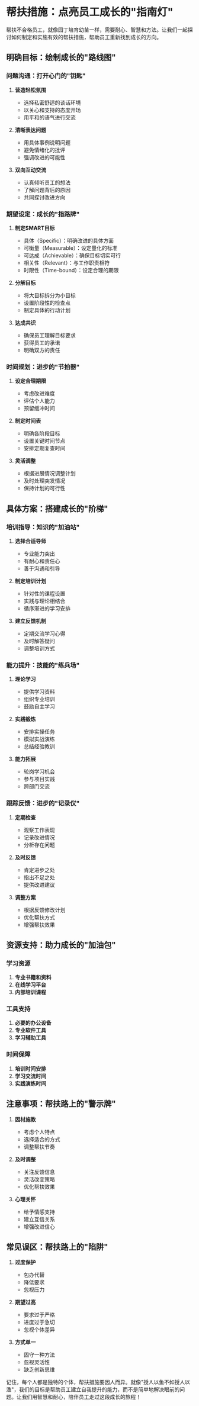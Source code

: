 # 帮扶措施：点亮员工成长的"指南灯"

帮扶不合格员工，就像园丁培育幼苗一样，需要耐心、智慧和方法。让我们一起探讨如何制定和实施有效的帮扶措施，帮助员工重新找到成长的方向。

## 明确目标：绘制成长的"路线图"

### 问题沟通：打开心门的"钥匙"

1. **营造轻松氛围**
   - 选择私密舒适的谈话环境
   - 以关心和支持的态度开场
   - 用平和的语气进行交流

2. **清晰表达问题**
   - 用具体事例说明问题
   - 避免情绪化的批评
   - 强调改进的可能性

3. **双向互动交流**
   - 认真倾听员工的想法
   - 了解问题背后的原因
   - 共同探讨改进方向

### 期望设定：成长的"指路牌"

1. **制定SMART目标**
   - 具体（Specific）：明确改进的具体方面
   - 可衡量（Measurable）：设定量化的标准
   - 可达成（Achievable）：确保目标切实可行
   - 相关性（Relevant）：与工作职责相符
   - 时限性（Time-bound）：设定合理的期限

2. **分解目标**
   - 将大目标拆分为小目标
   - 设置阶段性的检查点
   - 制定具体的行动计划

3. **达成共识**
   - 确保员工理解目标要求
   - 获得员工的承诺
   - 明确双方的责任

### 时间规划：进步的"节拍器"

1. **设定合理期限**
   - 考虑改进难度
   - 评估个人能力
   - 预留缓冲时间

2. **制定时间表**
   - 明确各阶段目标
   - 设置关键时间节点
   - 安排定期复查时间

3. **灵活调整**
   - 根据进展情况调整计划
   - 及时处理突发情况
   - 保持计划的可行性

## 具体方案：搭建成长的"阶梯"

### 培训指导：知识的"加油站"

1. **选择合适导师**
   - 专业能力突出
   - 有耐心和责任心
   - 善于沟通和引导

2. **制定培训计划**
   - 针对性的课程设置
   - 实践与理论相结合
   - 循序渐进的学习安排

3. **建立反馈机制**
   - 定期交流学习心得
   - 及时解答疑问
   - 调整培训方式

### 能力提升：技能的"练兵场"

1. **理论学习**
   - 提供学习资料
   - 组织专业培训
   - 鼓励自主学习

2. **实践锻炼**
   - 安排实操任务
   - 模拟实战演练
   - 总结经验教训

3. **能力拓展**
   - 轮岗学习机会
   - 参与项目实践
   - 跨部门交流

### 跟踪反馈：进步的"记录仪"

1. **定期检查**
   - 观察工作表现
   - 记录改进情况
   - 分析存在问题

2. **及时反馈**
   - 肯定进步之处
   - 指出不足之处
   - 提供改进建议

3. **调整方案**
   - 根据反馈修改计划
   - 优化帮扶方式
   - 增强帮扶效果

## 资源支持：助力成长的"加油包"

### 学习资源
1. **专业书籍和资料**
2. **在线学习平台**
3. **内部培训课程**

### 工具支持
1. **必要的办公设备**
2. **专业软件工具**
3. **学习辅助工具**

### 时间保障
1. **培训时间安排**
2. **学习交流时间**
3. **实践演练时间**

## 注意事项：帮扶路上的"警示牌"

1. **因材施教**
   - 考虑个人特点
   - 选择适合的方式
   - 调整帮扶节奏

2. **及时调整**
   - 关注反馈信息
   - 灵活改变策略
   - 优化帮扶效果

3. **心理关怀**
   - 给予情感支持
   - 建立互信关系
   - 增强改进信心

## 常见误区：帮扶路上的"陷阱"

1. **过度保护**
   - 包办代替
   - 降低要求
   - 忽视压力

2. **期望过高**
   - 要求过于严格
   - 进度过于急切
   - 忽视个体差异

3. **方式单一**
   - 固守一种方法
   - 忽视灵活性
   - 缺乏创新思维

记住，每个人都是独特的个体，帮扶措施要因人而异。就像"授人以鱼不如授人以渔"，我们的目标是帮助员工建立自我提升的能力，而不是简单地解决眼前的问题。让我们用智慧和耐心，陪伴员工走过这段成长的旅程！